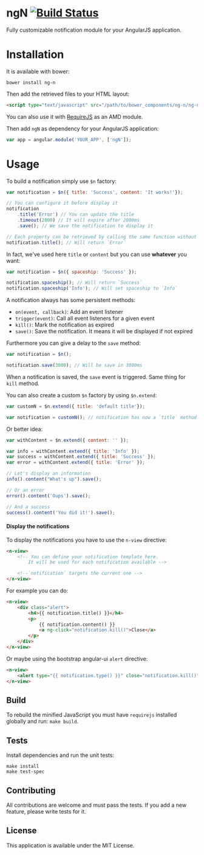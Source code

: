 ngN [![Build Status](https://travis-ci.org/RobinBressan/ng-n.svg?branch=master)](https://travis-ci.org/RobinBressan/ng-n)
===============

Fully customizable notification module for your AngularJS application.

# Installation

It is available with bower:

```
bower install ng-n
```

Then add the retrieved files to your HTML layout:

```html
<script type="text/javascript" src="/path/to/bower_components/ng-n/ng-n.min.js"></script>
```

You can also use it with [RequireJS](http://requirejs.org/) as an AMD module.

Then add `ngN` as dependency for your AngularJS application:

```javascript
var app = angular.module('YOUR_APP', ['ngN']);
```

# Usage

To build a notification simply use `$n` factory:

```javascript
var notification = $n({ title: 'Success', content: 'It works!'});

// You can configure it before display it
notification
    .title('Error') // You can update the title
    .timeout(2000) // It will expire after 2000ms
    .save(); // We save the notification to display it

// Each property can be retrieved by calling the same function without argument
notification.title(); // Will return `Error`
```

In fact, we've used here `title` or `content` but you can use **whatever** you want:
```javascript
var notification = $n({ spaceship: 'Success' });

notification.spaceship(); // Will return `Success`
notification.spaceship('Info'); // Will set spaceship to `Info`
```

A notification always has some persistent methods:

* `on(event, callback)`: Add an event listener
* `trigger(event)`: Call all event listeners for a given event
* `kill()`: Mark the notification as expired
* `save()`: Save the notification. It means it will be displayed if not expired

Furthermore you can give a delay to the `save` method:

```javascript
var notification = $n();

notification.save(3000); // Will be save in 3000ms
```

When a notification is saved, the `save` event is triggered. Same thing for `kill` method.

You can also create a custom `$n` factory by using `$n.extend`:

```javascript
var customN = $n.extend({ title: 'default title'});

var notification = customN(); // notification has now a `title` method
```

Or better idea:

```javascript
var withContent = $n.extend({ content: '' });

var info = withContent.extend({ title: 'Info' });
var success = withContent.extend({ title: 'Success' });
var error = withContent.extend({ title: 'Error' });

// Let's display an information
info().content("What's up").save();

// Or an error
error().content('Oups').save();

// And a success
success().content('You did it!').save();
```

#### Display the notifications

To display the notifications you have to use the `n-view` directive:

```html
<n-view>
    <!-- You can define your notification template here.
        It will be used for each notification available -->

    <!--`notification` targets the current one -->
</n-view>
```

For example you can do:
```html
<n-view>
    <div class="alert">
        <h4>{{ notification.title() }}</h4>
        <p>
            {{ notification.content() }}
            <a ng-click="notification.kill()">Close</a>
        </p>
    </div>
</n-view>
```

Or maybe using the bootstrap angular-ui `alert` directive:
```html
<n-view>
    <alert type="{{ notification.type() }}" close="notification.kill()">{{ notification.content() }}</alert>
</n-view>
```

Build
------

To rebuild the minified JavaScript you must have `requirejs` installed globally and run: `make build`.

Tests
-----
Install dependencies and run the unit tests:

```
make install
make test-spec
```

Contributing
------------

All contributions are welcome and must pass the tests. If you add a new feature, please write tests for it.

License
-------

This application is available under the MIT License.
